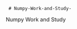      # Numpy-Work-and-Study-
Numpy Work and Study 
                
                
                                  
                                  
                                    
                                                                                               
                                                                                                                                     
                                        
               
                     
                         
                            
                            
                    
                      
                             
                      
                    
                        
                     
                   
